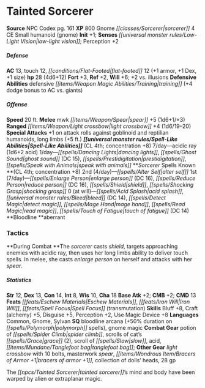 ﻿---
cssclass: [monsters]
title1: Tainted Sorcerer
title2: Tainted Sorcerer
CR: 3
sources:
- name: NPC Codex
  page: 161
  link: http://paizo.com/products/btpy8v3a?Pathfinder-Roleplaying-Game-NPC-Codex
XP: 800
race: Gnome
classes:
- sorcerer 4
alignment: CE
size: Small
type: humanoid
subtypes:
- gnome
initiative:
  bonus: 1
senses:
  low-light vision: true
AC:
  AC: 13
  touch: 12
  flat_footed: 12
  components:
    armor: 1
    dex: 1
    size: 1
HP:
  HP: 28
  long: 4d6+12
saves:
  fort: 3
  ref: 2
  will: 6
  other: +2 vs. illusions
defensive_abilities:
- defensive training (+4 dodge bonus to AC vs. giants)
speeds:
  base: 20
attacks:
  melee:
  - - text: mwk spear +5 (1d6+1/×3)
      entries:
      - - damage: 1d6+1
          crit_multiplier: 3
      attack: mwk spear
      bonus:
      - 5
  ranged:
  - - text: light crossbow +4 (1d6/19-20)
      entries:
      - - damage: 1d6
          crit_range: 19-20
      attack: light crossbow
      bonus:
      - 4
  special:
  - +1 on attack rolls against goblinoid and reptilian humanoids
  - long limbs (+5 ft.)
spell_like_abilities:
  entries:
  - name: acidic ray
    source: default
    freq: 7/day
    other: 1d6+2 acid
  - name: dancing lights
    source: default
    freq: 1/day
  - name: ghost sound
    source: default
    freq: 1/day
    DC: 15
  - name: prestidigitation
    source: default
    freq: 1/day
  - name: speak with animals
    source: default
    freq: 1/day
  sources:
  - name: default
    CL: 4
    concentration: 8
spells:
  entries:
  - name: alter self
    source: Sorcerer
    level: 2
  - name: enlarge person
    source: Sorcerer
    level: 1
    DC: 16
  - name: reduce person
    source: Sorcerer
    level: 1
    DC: 16
  - name: shield
    source: Sorcerer
    level: 1
  - name: shocking grasp
    source: Sorcerer
    level: 1
  - name: acid splash
    source: Sorcerer
    level: 0
  - name: bleed
    source: Sorcerer
    level: 0
    DC: 14
  - name: detect magic
    source: Sorcerer
    level: 0
  - name: mage hand
    source: Sorcerer
    level: 0
  - name: read magic
    source: Sorcerer
    level: 0
  - name: touch of fatigue
    source: Sorcerer
    level: 0
    DC: 14
  sources:
  - name: Sorcerer
    type: known
    CL: 4
    concentration: 8
    slots:
      2: 4
      1: 7
      0: at-will
    bloodline: aberrant
tactics:
  During Combat: The sorcerer casts shield, targets approaching enemies with acidic
    ray, then uses her long limbs ability to deliver touch spells. In melee, she casts
    enlarge person on herself and attacks with her spear.
ability_scores:
  STR: 12
  DEX: 13
  CON: 14
  INT: 8
  WIS: 10
  CHA: 18
BAB: 2
CMB: 2
CMD: 13
feats:
- name: Eschew Materials
- name: Iron Will
- name: Spell Focus (transmutation)
skills:
  Bluff: 8
  Craft (alchemy): 5
  Disguise: 5
  Perception: 2
  Use Magic Device: 8
languages:
- Common
- Gnome
- Sylvan
special_qualities:
- bloodline arcana (+50% duration on polymorph spells)
- gnome magic
gear:
  combat:
  - potion of spider climb
  - scrolls of cat's grace (2)
  - scroll of slow
  - acid
  - tanglefoot bag
  other:
  - light crossbow with 10 bolts
  - masterwork spear
  - bracers of armor +1
  - collection of dolls' heads
  - 28 gp
desc_long: The tainted sorcerer's mind and body have been warped by alien or extraplanar
  magic.

---

# Tainted Sorcerer

**Source** NPC Codex pg. 161
**XP** 800
Gnome _[[classes/Sorcerer|sorcerer]]_ 4
CE Small humanoid (gnome)
**Init** +1; **Senses** _[[universal monster rules/Low-Light Vision|low-light vision]]_; Perception +2

##### Defense

**AC** 13, touch 12, _[[conditions/Flat-Footed|flat-footed]]_ 12 (+1 armor, +1 Dex, +1 size)
**hp** 28 (4d6+12)
**Fort** +3, **Ref** +2, **Will** +6; +2 vs. illusions
**Defensive Abilities** defensive _[[items/Weapon Magic Abilities/Training|training]]_ (+4 dodge bonus to AC vs. giants)

##### Offense
**Speed** 20 ft.
**Melee** mwk _[[items/Weapon/Spear|spear]]_ +5 (1d6+1/×3)
**Ranged** _[[items/Weapon/Light crossbow|light crossbow]]_ +4 (1d6/19–20)
**Special Attacks** +1 on attack rolls against goblinoid and reptilian humanoids, long limbs (+5 ft.)
**_[[universal monster rules/Spell-Like Abilities|Spell-Like Abilities]]_** (CL 4th; concentration +8)
7/day—acidic ray (1d6+2 acid)
1/day—_[[spells/Dancing Lights|dancing lights]]_, _[[spells/Ghost Sound|ghost sound]]_ (DC 15), _[[spells/Prestidigitation|prestidigitation]]_, _[[spells/Speak with Animals|speak with animals]]_
**_Sorcerer_ Spells Known **(CL 4th; concentration +8)
2nd (4/day)—_[[spells/Alter Self|alter self]]_
1st (7/day)—_[[spells/Enlarge Person|enlarge person]]_ (DC 16), _[[spells/Reduce Person|reduce person]]_ (DC 16), _[[spells/Shield|shield]]_, _[[spells/Shocking Grasp|shocking grasp]]_
0 (at will)—_[[spells/Acid Splash|acid splash]]_, _[[universal monster rules/Bleed|bleed]]_ (DC 14), _[[spells/Detect Magic|detect magic]]_, _[[spells/Mage Hand|mage hand]]_, _[[spells/Read Magic|read magic]]_, _[[spells/Touch of Fatigue|touch of fatigue]]_ (DC 14)
**Bloodline **aberrant

### Tactics

**During Combat **The _sorcerer_ casts _shield_, targets approaching enemies with acidic ray, then uses her long limbs ability to deliver touch spells. In melee, she casts _enlarge person_ on herself and attacks with her _spear_.

##### Statistics
**Str** 12, **Dex** 13, **Con** 14, **Int** 8, **Wis** 10, **Cha** 18
**Base Atk** +2; **CMB** +2; **CMD** 13
**Feats** _[[feats/Eschew Materials|Eschew Materials]]_, _[[feats/Iron Will|Iron Will]]_, _[[feats/Spell Focus|Spell Focus]]_ (transmutation)
**Skills** Bluff +8, Craft (alchemy) +5, Disguise +5, Perception +2, Use Magic Device +8
**Languages** Common, Gnome, Sylvan
**SQ** bloodline arcana (+50% duration on _[[spells/Polymorph|polymorph]]_ spells), gnome magic
**Combat Gear** potion of _[[spells/Spider Climb|spider climb]]_, scrolls of cat’s _[[spells/Grace|grace]]_ (2), scroll of _[[spells/Slow|slow]]_, acid, _[[items/Mundane/Tanglefoot bag|tanglefoot bag]]_; **Other Gear** _light crossbow_ with 10 bolts, masterwork _spear_, _[[items/Wondrous Item/Bracers of Armor +1|bracers of armor +1]]_, collection of dolls’ heads, 28 gp

The _[[npcs/Tainted Sorcerer|tainted sorcerer]]_’s mind and body have been warped by alien or extraplanar magic.